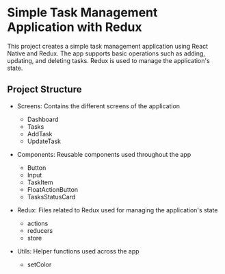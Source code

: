 # Simple Task Management Application with Redux

This project creates a simple task management application using React Native and Redux. The app supports basic operations such as adding, updating, and deleting tasks. Redux is used to manage the application's state.

## Project Structure

- Screens: Contains the different screens of the application

  - Dashboard
  - Tasks
  - AddTask
  - UpdateTask

- Components: Reusable components used throughout the app

  - Button
  - Input
  - TaskItem
  - FloatActionButton
  - TasksStatusCard

- Redux: Files related to Redux used for managing the application's state

  - actions
  - reducers
  - store

- Utils: Helper functions used across the app
  - setColor
